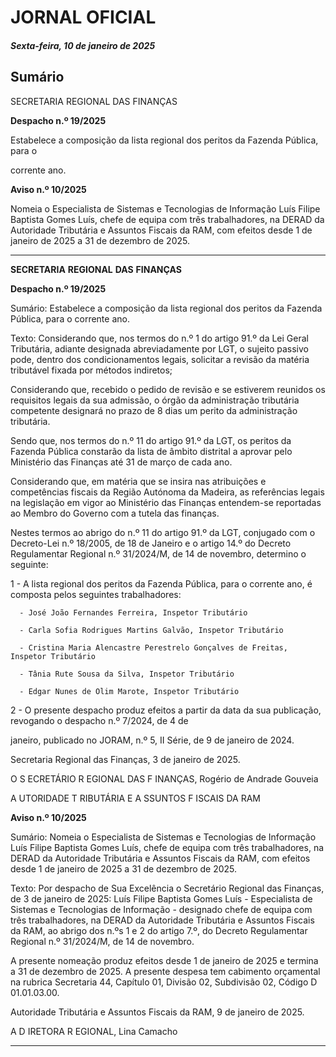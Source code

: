 # JORNAL OFICIAL

##### Sexta-feira, 10 de janeiro de 2025

## **Sumário**

SECRETARIA REGIONAL DAS FINANÇAS

**Despacho n.º 19/2025**

Estabelece a composição da lista regional dos peritos da Fazenda Pública, para o

corrente ano.

**Aviso n.º 10/2025**

Nomeia o Especialista de Sistemas e Tecnologias de Informação Luís Filipe Baptista
Gomes Luís, chefe de equipa com três trabalhadores, na DERAD da Autoridade
Tributária e Assuntos Fiscais da RAM, com efeitos desde 1 de janeiro de 2025 a 31
de dezembro de 2025.




---

**SECRETARIA** **REGIONAL** **DAS** **FINANÇAS**


**Despacho n.º 19/2025**


Sumário:
Estabelece a composição da lista regional dos peritos da Fazenda Pública, para o corrente ano.

Texto:
Considerando que, nos termos do n.º 1 do artigo 91.º da Lei Geral Tributária, adiante designada abreviadamente por LGT,
o sujeito passivo pode, dentro dos condicionamentos legais, solicitar a revisão da matéria tributável fixada por métodos
indiretos;

Considerando que, recebido o pedido de revisão e se estiverem reunidos os requisitos legais da sua admissão, o órgão da
administração tributária competente designará no prazo de 8 dias um perito da administração tributária.

Sendo que, nos termos do n.º 11 do artigo 91.º da LGT, os peritos da Fazenda Pública constarão da lista de âmbito distrital
a aprovar pelo Ministério das Finanças até 31 de março de cada ano.

Considerando que, em matéria que se insira nas atribuições e competências fiscais da Região Autónoma da Madeira, as
referências legais na legislação em vigor ao Ministério das Finanças entendem-se reportadas ao Membro do Governo com a
tutela das finanças.

Nestes termos ao abrigo do n.º 11 do artigo 91.º da LGT, conjugado com o Decreto-Lei n.º 18/2005, de 18 de Janeiro e o
artigo 14.º do Decreto Regulamentar Regional n.º 31/2024/M, de 14 de novembro, determino o seguinte:


1 - A lista regional dos peritos da Fazenda Pública, para o corrente ano, é composta pelos seguintes trabalhadores:

      - José João Fernandes Ferreira, Inspetor Tributário

      - Carla Sofia Rodrigues Martins Galvão, Inspetor Tributário

      - Cristina Maria Alencastre Perestrelo Gonçalves de Freitas, Inspetor Tributário

      - Tânia Rute Sousa da Silva, Inspetor Tributário

      - Edgar Nunes de Olim Marote, Inspetor Tributário

2 - O presente despacho produz efeitos a partir da data da sua publicação, revogando o despacho n.º 7/2024, de 4 de

janeiro, publicado no JORAM, n.º 5, II Série, de 9 de janeiro de 2024.

Secretaria Regional das Finanças, 3 de janeiro de 2025.

O S ECRETÁRIO R EGIONAL DAS F INANÇAS, Rogério de Andrade Gouveia


A UTORIDADE T RIBUTÁRIA E A SSUNTOS F ISCAIS DA RAM


**Aviso n.º 10/2025**


Sumário:
Nomeia o Especialista de Sistemas e Tecnologias de Informação Luís Filipe Baptista Gomes Luís, chefe de equipa com três
trabalhadores, na DERAD da Autoridade Tributária e Assuntos Fiscais da RAM, com efeitos desde 1 de janeiro de 2025 a 31 de
dezembro de 2025.

Texto:
Por despacho de Sua Excelência o Secretário Regional das Finanças, de 3 de janeiro de 2025:
Luís Filipe Baptista Gomes Luís - Especialista de Sistemas e Tecnologias de Informação - designado chefe de equipa com
três trabalhadores, na DERAD da Autoridade Tributária e Assuntos Fiscais da RAM, ao abrigo dos n.ºs 1 e 2 do artigo 7.º, do
Decreto Regulamentar Regional n.º 31/2024/M, de 14 de novembro.

A presente nomeação produz efeitos desde 1 de janeiro de 2025 e termina a 31 de dezembro de 2025.
A presente despesa tem cabimento orçamental na rubrica Secretaria 44, Capítulo 01, Divisão 02, Subdivisão 02, Código
D 01.01.03.00.


Autoridade Tributária e Assuntos Fiscais da RAM, 9 de janeiro de 2025.

A D IRETORA R EGIONAL, Lina Camacho




---
